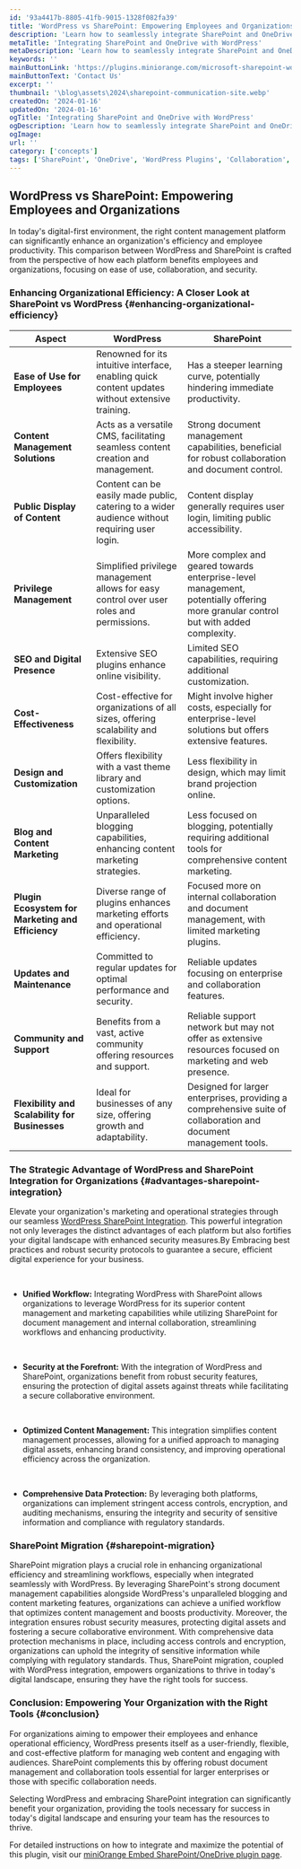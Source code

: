 ```yaml
---
id: '93a4417b-8805-41fb-9015-1328f082fa39'
title: 'WordPress vs SharePoint: Empowering Employees and Organizations'
description: 'Learn how to seamlessly integrate SharePoint and OneDrive with WordPress using miniOrange Embed SharePoint/OneDrive plugin. Enhance collaboration, content management, and productivity'
metaTitle: 'Integrating SharePoint and OneDrive with WordPress'
metaDescription: 'Learn how to seamlessly integrate SharePoint and OneDrive with WordPress using miniOrange Embed SharePoint/OneDrive plugin. Enhance collaboration, content management, and productivity'
keywords: ''
mainButtonLink: 'https://plugins.miniorange.com/microsoft-sharepoint-wordpress-integration#demo-form'
mainButtonText: 'Contact Us'
excerpt: ''
thumbnail: '\blog\assets\2024\sharepoint-communication-site.webp'
createdOn: '2024-01-16'
updatedOn: '2024-01-16'
ogTitle: 'Integrating SharePoint and OneDrive with WordPress'
ogDescription: 'Learn how to seamlessly integrate SharePoint and OneDrive with WordPress using miniOrange Embed SharePoint/OneDrive plugin. Enhance collaboration, content management, and productivity'
ogImage:
url: ''
category: ['concepts']
tags: ['SharePoint', 'OneDrive', 'WordPress Plugins', 'Collaboration', 'SharePoint Migration']
---
```


## WordPress vs SharePoint: Empowering Employees and Organizations

In today's digital-first environment, the right content management platform can significantly enhance an organization's efficiency and employee productivity. This comparison between WordPress and SharePoint is crafted from the perspective of how each platform benefits employees and organizations, focusing on ease of use, collaboration, and security.

### Enhancing Organizational Efficiency: A Closer Look at SharePoint vs WordPress {#enhancing-organizational-efficiency}

| Aspect                                         | WordPress                                                                 | SharePoint                                                               |
|------------------------------------------------|---------------------------------------------------------------------------|--------------------------------------------------------------------------|
| **Ease of Use for Employees**                  | Renowned for its intuitive interface, enabling quick content updates without extensive training. | Has a steeper learning curve, potentially hindering immediate productivity. |
| **Content Management Solutions**               | Acts as a versatile CMS, facilitating seamless content creation and management. | Strong document management capabilities, beneficial for robust collaboration and document control. |
| **Public Display of Content**                  | Content can be easily made public, catering to a wider audience without requiring user login. | Content display generally requires user login, limiting public accessibility. |
| **Privilege Management**                       | Simplified privilege management allows for easy control over user roles and permissions. | More complex and geared towards enterprise-level management, potentially offering more granular control but with added complexity. |
| **SEO and Digital Presence**                   | Extensive SEO plugins enhance online visibility. | Limited SEO capabilities, requiring additional customization. |
| **Cost-Effectiveness**                         | Cost-effective for organizations of all sizes, offering scalability and flexibility. | Might involve higher costs, especially for enterprise-level solutions but offers extensive features. |
| **Design and Customization**                   | Offers flexibility with a vast theme library and customization options. | Less flexibility in design, which may limit brand projection online. |
| **Blog and Content Marketing**                 | Unparalleled blogging capabilities, enhancing content marketing strategies. | Less focused on blogging, potentially requiring additional tools for comprehensive content marketing. |
| **Plugin Ecosystem for Marketing and Efficiency** | Diverse range of plugins enhances marketing efforts and operational efficiency. | Focused more on internal collaboration and document management, with limited marketing plugins. |
| **Updates and Maintenance**                    | Committed to regular updates for optimal performance and security. | Reliable updates focusing on enterprise and collaboration features. |
| **Community and Support**                      | Benefits from a vast, active community offering resources and support. | Reliable support network but may not offer as extensive resources focused on marketing and web presence. |
| **Flexibility and Scalability for Businesses**  | Ideal for businesses of any size, offering growth and adaptability. | Designed for larger enterprises, providing a comprehensive suite of collaboration and document management tools. |

### The Strategic Advantage of WordPress and SharePoint Integration for Organizations {#advantages-sharepoint-integration}

Elevate your organization's marketing and operational strategies through our seamless  [WordPress SharePoint Integration](https://plugins.miniorange.com/microsoft-sharepoint-wordpress-integration). This powerful integration not only leverages the distinct advantages of each platform but also fortifies your digital landscape with enhanced security measures.By  Embracing best practices and robust security protocols to guarantee a secure, efficient digital experience for your business.

&nbsp;

- **Unified Workflow:** Integrating WordPress with SharePoint allows organizations to leverage WordPress for its superior content management and marketing capabilities while utilizing SharePoint for document management and internal collaboration, streamlining workflows and enhancing productivity.

&nbsp;

- **Security at the Forefront:** With the integration of WordPress and SharePoint, organizations benefit from robust security features, ensuring the protection of digital assets against threats while facilitating a secure collaborative environment.

&nbsp;

- **Optimized Content Management:** This integration simplifies content management processes, allowing for a unified approach to managing digital assets, enhancing brand consistency, and improving operational efficiency across the organization.

&nbsp;

- **Comprehensive Data Protection:** By leveraging both platforms, organizations can implement stringent access controls, encryption, and auditing mechanisms, ensuring the integrity and security of sensitive information and compliance with regulatory standards.

### SharePoint Migration {#sharepoint-migration}
SharePoint migration plays a crucial role in enhancing organizational efficiency and streamlining workflows, especially when integrated seamlessly with WordPress. By leveraging SharePoint's strong document management capabilities alongside WordPress's unparalleled blogging and content marketing features, organizations can achieve a unified workflow that optimizes content management and boosts productivity. Moreover, the integration ensures robust security measures, protecting digital assets and fostering a secure collaborative environment. With comprehensive data protection mechanisms in place, including access controls and encryption, organizations can uphold the integrity of sensitive information while complying with regulatory standards. Thus, SharePoint migration, coupled with WordPress integration, empowers organizations to thrive in today's digital landscape, ensuring they have the right tools for success.

### Conclusion: Empowering Your Organization with the Right Tools {#conclusion}

For organizations aiming to empower their employees and enhance operational efficiency, WordPress presents itself as a user-friendly, flexible, and cost-effective platform for managing web content and engaging with audiences. SharePoint complements this by offering robust document management and collaboration tools essential for larger enterprises or those with specific collaboration needs.

Selecting WordPress and embracing SharePoint integration can significantly benefit your organization, providing the tools necessary for success in today's digital landscape and ensuring your team has the resources to thrive.

For detailed instructions on how to integrate and maximize the potential of this plugin, visit our [miniOrange Embed SharePoint/OneDrive plugin page](https://wordpress.org/plugins/embed-sharepoint-onedrive-documents/).